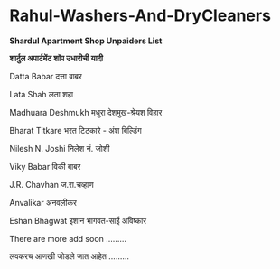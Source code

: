 # Rahul-Washers-And-DryCleaners

**Shardul Apartment Shop Unpaiders List**

**शार्दुल अपार्टमेंट शॉप उधारीची यादी**

Datta Babar दत्ता बाबर

Lata Shah लता शहा

Madhuara Deshmukh मधुरा देशमुख-श्रेयश विहार

Bharat Titkare भरत टिटकारे - अंश बिल्डिंग

Nilesh N. Joshi निलेश नं. जोशी

Viky Babar विकी बाबर

J.R. Chavhan ज.रा.चव्हाण

Anvalikar अनवलीकर

Eshan Bhagwat इशान भागवत-साई अविष्कार

There are more add soon .........

लवकरच आणखी जोडले जात आहेत .........





